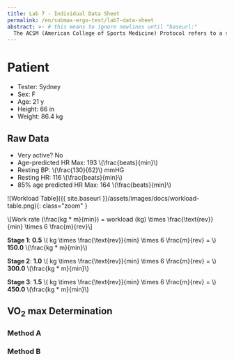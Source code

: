 ```yaml
---
title: Lab 7 - Individual Data Sheet
permalink: /en/submax-ergo-test/lab7-data-sheet
abstract: >- # this means to ignore newlines until "baseurl:"
  The ACSM (American College of Sports Medicine) Protocol refers to a standardized method for conducting exercise testing, particularly for estimating cardiorespiratory fitness and VO₂ max. 
---
```


<script language="javascript" src="https://cdnjs.cloudflare.com/ajax/libs/mathjax/2.7.7/MathJax.js?config=TeX-MML-AM_CHTML"></script>

# Patient

- Tester: Sydney
- Sex: F
- Age: 21 y
- Height: 66 in
- Weight: 86.4 kg

## Raw Data

- Very active? No
- Age-predicted HR Max: 193 \\(\frac{beats}{min}\\)
- Resting BP: \\(\frac{130}{62}\\) mmHG
- Resting HR: 116 \\(\frac{beats}{min}\\)
- 85% age predicted HR Max: 164 \\(\frac{beats}{min}\\)

![Workload Table]({{ site.baseurl }}/assets/images/docs/workload-table.png){: class="zoom" }

\\[Work rate (\frac{kg * m}{min}) = workload (kg) \times \frac{\text{rev}}{min} \times 6 \frac{m}{rev}\\]

**Stage 1**: **0.5** \\( kg \times \frac{\text{rev}}{min} \times 6 \frac{m}{rev} = \\) **150.0** \\(\frac{kg * m}{min}\\)

**Stage 2**: **1.0** \\( kg \times \frac{\text{rev}}{min} \times 6 \frac{m}{rev} = \\) **300.0** \\(\frac{kg * m}{min}\\)

**Stage 3**: **1.5** \\( kg \times \frac{\text{rev}}{min} \times 6 \frac{m}{rev} = \\) **450.0** \\(\frac{kg * m}{min}\\)

## VO<sub>2</sub> max Determination

### Method A

### Method B

